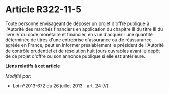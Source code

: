# Article R322-11-5

Toute personne envisageant de déposer un projet d'offre publique à l'Autorité des marchés financiers en application du
chapitre III du titre III du livre IV du code monétaire et financier, en vue d'acquérir une quantité déterminée de titres
d'une entreprise d'assurance ou de réassurance agréée en France, peut en informer préalablement le président de l'Autorité de
contrôle prudentiel et de résolution huit jours ouvrables avant le dépôt de ce projet d'offre ou son annonce publique si elle
est antérieure.

**Liens relatifs à cet article**

_Modifié par_:

  - Loi n°2013-672 du 26 juillet 2013 - art. 24 (V)
